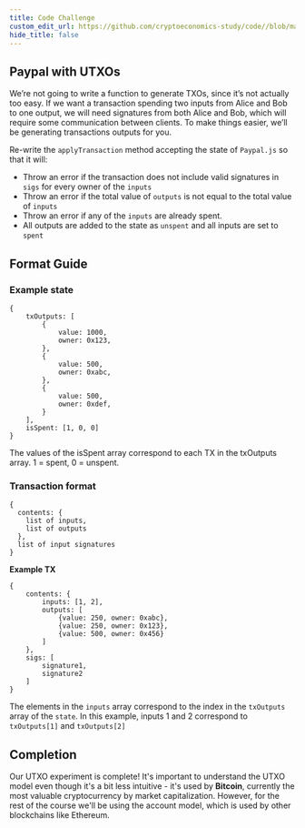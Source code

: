 ```yaml
---
title: Code Challenge
custom_edit_url: https://github.com/cryptoeconomics-study/code//blob/master/c1_CentralPaymentOperator/1.4%20-%20Account%20Model%20vs.%20UTXOs/README.md
hide_title: false
---
```

<!-- This file is generated by /website/scripts/sync-util.js - changes will be overwritten! -->

## Paypal with UTXOs

We’re not going to write a function to generate TXOs, since it’s not actually too easy. If we want a transaction spending two inputs from Alice and Bob to one output, we will need signatures from both Alice and Bob, which will require some communication between clients. To make things easier, we’ll be generating transactions outputs for you. 

Re-write the `applyTransaction` method accepting the state of `Paypal.js` so that it will:

* Throw an error if the transaction does not include valid signatures in `sigs` for every owner of the `inputs` 
* Throw an error if the total value of `outputs` is not equal to the total value of `inputs`
* Throw an error if any of the `inputs` are already spent.
* All outputs are added to the state as `unspent` and all inputs are set to `spent`

## Format Guide

### Example state

```
{  
    txOutputs: [
        {
            value: 1000,
            owner: 0x123,
        },
        {
            value: 500,
            owner: 0xabc,
        },
        {
            value: 500,
            owner: 0xdef,
        }
    ], 
    isSpent: [1, 0, 0]
}
```
The values of the isSpent array correspond to each TX in the txOutputs array. 1 = spent, 0 = unspent.

### Transaction format
```
{
  contents: {
    list of inputs,
    list of outputs
  },
  list of input signatures
}

```

**Example TX**

```
{  
    contents: {
        inputs: [1, 2],
        outputs: [
            {value: 250, owner: 0xabc},
            {value: 250, owner: 0x123},
            {value: 500, owner: 0x456}
        ]
    }, 
    sigs: [
        signature1,
        signature2
    ]
}
```
The elements in the `inputs` array correspond to the index in the `txOutputs` array of the `state`. In this example, inputs 1 and 2 correspond to `txOutputs[1]` and `txOutputs[2]`

## Completion

Our UTXO experiment is complete! It's important to understand the UTXO model even though it's a bit less intuitive - it's used by **Bitcoin**, currently the most valuable cryptocurrency by market capitalization. However, for the rest of the course we'll be using the account model, which is used by other blockchains like Ethereum. 


